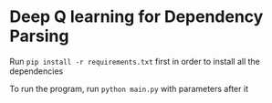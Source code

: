 # Deep Q learning for Dependency Parsing

Run `pip install -r requirements.txt` first in order to install all the dependencies

To run the program, run `python main.py` with parameters after it

